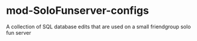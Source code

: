 # mod-SoloFunserver-configs
 A collection of SQL database edits that are used on a small friendgroup solo fun server
